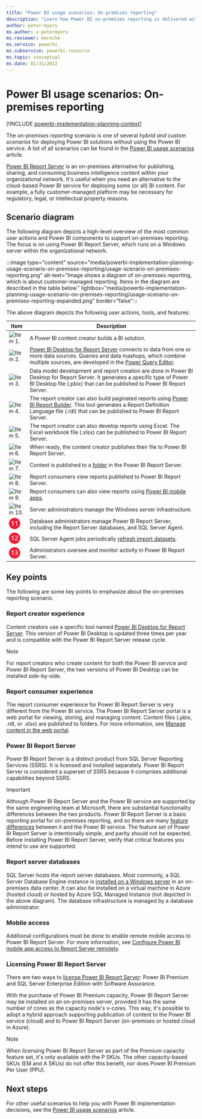 ```yaml
---
title: "Power BI usage scenarios: On-premises reporting"
description: "Learn how Power BI on-premises reporting is delivered with a customer-managed report portal."
author: peter-myers
ms.author: v-petermyers
ms.reviewer: maroche
ms.service: powerbi
ms.subservice: powerbi-resource
ms.topic: conceptual
ms.date: 01/31/2022
---
```


# Power BI usage scenarios: On-premises reporting

[!INCLUDE [powerbi-implementation-planning-context](includes/powerbi-implementation-planning-context.md)]

The *on-premises reporting* scenario is one of several *hybrid and custom scenarios* for deploying Power BI solutions without using the Power BI service. A list of all scenarios can be found in the [Power BI usage scenarios](powerbi-implementation-planning-usage-scenario-overview.md) article.

[Power BI Report Server](../report-server/get-started.md) is an on-premises alternative for publishing, sharing, and consuming business intelligence content within your organizational network. It's useful when you need an alternative to the cloud-based Power BI service for deploying some (or all) BI content. For example, a fully customer-managed platform may be necessary for regulatory, legal, or intellectual property reasons.

## Scenario diagram

The following diagram depicts a high-level overview of the most common user actions and Power BI components to support on-premises reporting. The focus is on using Power BI Report Server, which runs on a Windows server within the organizational network.

:::image type="content" source="media/powerbi-implementation-planning-usage-scenario-on-premises-reporting/usage-scenario-on-premises-reporting.png" alt-text="Image shows a diagram of on-premises reporting, which is about customer-managed reporting. Items in the diagram are described in the table below." lightbox="media/powerbi-implementation-planning-usage-scenario-on-premises-reporting/usage-scenario-on-premises-reporting-expanded.png" border="false":::

The above diagram depicts the following user actions, tools, and features:

| **Item** | **Description** |
| --- | --- |
| ![Item 1.](media/common/icon-01-red-30x30.png) | A Power BI content creator builds a BI solution. |
| ![Item 2.](media/common/icon-02-red-30x30.png) | [Power BI Desktop for Report Server](../report-server/install-powerbi-desktop.md) connects to data from one or more data sources. Queries and data mashups, which combine multiple sources, are developed in the [Power Query Editor](/power-query/power-query-what-is-power-query). |
| ![Item 3.](media/common/icon-03-red-30x30.png) | Data model development and report creation are done in Power BI Desktop for Report Server. It generates a specific type of Power BI Desktop file (.pbix) that can be published to Power BI Report Server. |
| ![Item 4.](media/common/icon-04-red-30x30.png) | The report creator can also build paginated reports using [Power BI Report Builder](../paginated-reports/report-builder-power-bi.md). This tool generates a Report Definition Language file (.rdl) that can be published to Power BI Report Server. |
| ![Item 5.](media/common/icon-05-red-30x30.png) | The report creator can also develop reports using Excel. The Excel workbook file (.xlsx) can be published to Power BI Report Server. |
| ![Item 6.](media/common/icon-06-red-30x30.png) | When ready, the content creator publishes their file to Power BI Report Server. |
| ![Item 7.](media/common/icon-07-red-30x30.png) | Content is published to a [folder](../report-server/getting-around.md) in the Power BI Report Server. |
| ![Item 8.](media/common/icon-08-red-30x30.png) | Report consumers view reports published to Power BI Report Server. |
| ![Item 9.](media/common/icon-09-red-30x30.png) | Report consumers can also view reports using [Power BI mobile apps](../consumer/mobile/mobile-apps-for-mobile-devices.md). |
| ![Item 10.](media/common/icon-10-red-30x30.png) | Server administrators manage the Windows server infrastructure. |
| ![Item 11.](media/common/icon-11-red-30x30.png) | Database administrators manage Power BI Report Server, including the Report Server databases, and SQL Server Agent. |
| ![Item 12.](media/common/icon-12-red-30x30.png) | SQL Server Agent jobs periodically [refresh import datasets](../report-server/configure-scheduled-refresh.md). |
| ![Item 13.](media/common/icon-13-red-30x30.png) | Administrators oversee and monitor activity in Power BI Report Server. |

## Key points

The following are some key points to emphasize about the on-premises reporting scenario.

### Report creator experience

Content creators use a specific tool named [Power BI Desktop for Report Server](https://powerbi.microsoft.com/report-server/). This version of Power BI Desktop is updated three times per year and is compatible with the Power BI Report Server release cycle.

> [!NOTE]
> For report creators who create content for both the Power BI service and Power BI Report Server, the two versions of Power BI Desktop can be installed side-by-side.

### Report consumer experience

The report consumer experience for Power BI Report Server is very different from the Power BI service. The Power BI Report Server portal is a web portal for viewing, storing, and managing content. Content files (.pbix, .rdl, or .xlsx) are published to folders. For more information, see [Manage content in the web portal](../report-server/getting-around.md).

### Power BI Report Server

Power BI Report Server is a distinct product from SQL Server Reporting Services (SSRS). It is licensed and installed separately. Power BI Report Server is considered a superset of SSRS because it comprises additional capabilities beyond SSRS.

> [!IMPORTANT]
> Although Power BI Report Server and the Power BI service are supported by the same engineering team at Microsoft, there are substantial functionality differences between the two products. Power BI Report Server is a basic reporting portal for on-premises reporting, and so there are many [feature differences](../report-server/compare-report-server-service.md) between it and the Power BI service. The feature set of Power BI Report Server is intentionally simple, and parity should not be expected. Before installing Power BI Report Server, verify that critical features you intend to use are supported.

### Report server databases

SQL Server hosts the report server databases. Most commonly, a SQL Server Database Engine instance is [installed on a Windows server](../report-server/system-requirements.md#database-server-version-requirements) in an on-premises data center. It can also be installed on a virtual machine in Azure (hosted cloud) or hosted by Azure SQL Managed Instance (not depicted in the above diagram). The database infrastructure is managed by a database administrator.

### Mobile access

Additional configurations must be done to enable remote mobile access to Power BI Report Server. For more information, see [Configure Power BI mobile app access to Report Server remotely](../report-server/configure-powerbi-mobile-apps-remote.md).

### Licensing Power BI Report Server

There are two ways to [license Power BI Report Server](../report-server/get-started.md#licensing-power-bi-report-server): Power BI Premium and SQL Server Enterprise Edition with Software Assurance.

With the purchase of Power BI Premium capacity, Power BI Report Server may be installed on an on-premises server, provided it has the same number of cores as the capacity node's v-cores. This way, it's possible to adopt a hybrid approach supporting publication of content to the Power BI service (cloud) and to Power BI Report Server (on-premises or hosted cloud in Azure).

> [!NOTE]
> When licensing Power BI Report Server as part of the Premium capacity feature set, it's only available with the P SKUs. The other capacity-based SKUs (EM and A SKUs) do not offer this benefit, nor does Power BI Premium Per User (PPU).

## Next steps

For other useful scenarios to help you with Power BI implementation decisions, see the [Power BI usage scenarios](powerbi-implementation-planning-usage-scenario-overview.md) article.
